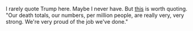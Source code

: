 I rarely quote Trump here. Maybe I never have. But <a href="https://twitter.com/American_Bridge/status/1255975047308759040">this</a> is worth quoting. "Our death totals, our numbers, per million people, are really very, very strong. We're very proud of the job we've done." 
